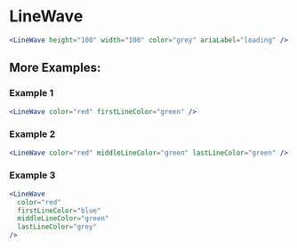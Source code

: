 ---
---

# LineWave

```jsx live
<LineWave height="100" width="100" color="grey" ariaLabel="loading" />
```

## More Examples:

### Example 1

```jsx live
<LineWave color="red" firstLineColor="green" />
```

### Example 2

```jsx live
<LineWave color="red" middleLineColor="green" lastLineColor="green" />
```

### Example 3

```jsx live
<LineWave
  color="red"
  firstLineColor="blue"
  middleLineColor="green"
  lastLineColor="grey"
/>
```
